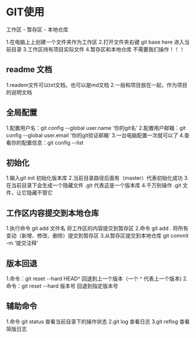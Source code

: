 
# GIT使用

工作区 - 暂存区 - 本地仓库

1.在电脑上上创建一个文件夹作为工作区
2.打开文件夹右键 git base here 进入当前目录
3.工作区持有项目实际文件
4.暂存区和本地仓库 不需要我们操作！！！

## readme 文档
1.readem文件可以txt文档，也可以是md文档
2.一般和项目放在一起，作为项目的说明文档

## 全局配置
1.配置用户名：git config --global user.name '你的git名'
2.配置用户邮箱：git config --global user.email '你的git验证邮箱'
3.一台电脑配置一次就可以了
4.查看你的配置信息：git config --list

## 初始化
1.输入git init 初始化版本库
2.当前目录路径后面有（master）代表初始化成功
3.在当前目录下会生成一个隐藏文件 .git 代表这是一个版本库
4.千万别操作 .git 文件，让它隐藏不管它

## 工作区内容提交到本地仓库
1.执行命令 git add 文件名 将工作区的内容提交到暂存区
2.命令 git add . 将所有变动（新增、修改、删除）提交到暂存区
3.从暂存区提交到本地仓库 git commit -m '提交注释'

## 版本回退
1.命令：git reset --hard HEAD^ 回退到上一个版本（一个 ^ 代表上一个版本)
2.命令：git reset --hard 版本号 回退到指定版本号

## 辅助命令
1.命令 git status 查看当前目录下的操作状态
2.git log 查看日志
3.git reflog 查看简版日志

